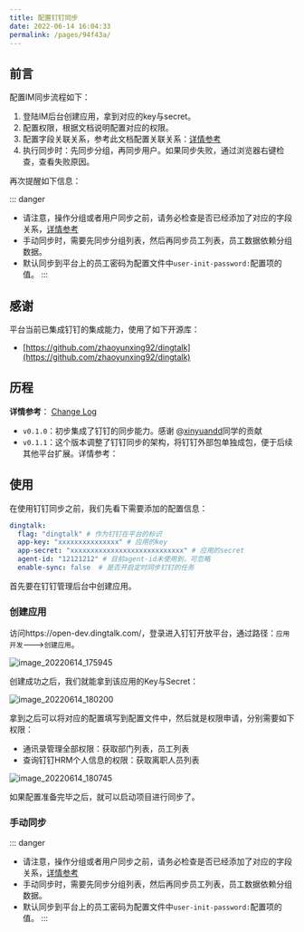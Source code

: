 ```yaml
---
title: 配置钉钉同步
date: 2022-06-14 16:04:33
permalink: /pages/94f43a/
---
```


## 前言

配置IM同步流程如下：

1. 登陆IM后台创建应用，拿到对应的key与secret。
2. 配置权限，根据文档说明配置对应的权限。
3. 配置字段关联关系，参考此文档配置关联关系：[详情参考](/pages/84953d/)
4. 执行同步时：先同步分组，再同步用户。如果同步失败，通过浏览器右键检查，查看失败原因。

再次提醒如下信息：

::: danger

- 请注意，操作分组或者用户同步之前，请务必检查是否已经添加了对应的字段关系，[详情参考](/pages/84953d/)
- 手动同步时，需要先同步分组列表，然后再同步员工列表，员工数据依赖分组数据。
- 默认同步到平台上的员工密码为配置文件中`user-init-password:`配置项的值。
  :::

## 感谢

平台当前已集成钉钉的集成能力，使用了如下开源库：

- [https://github.com/zhaoyunxing92/dingtalk](https://github.com/zhaoyunxing92/dingtalk)

## 历程

**详情参考**： [Change Log](https://github.com/eryajf/go-ldap-admin/releases/)

- `v0.1.0`：初步集成了钉钉的同步能力。感谢 @[xinyuandd](https://github.com/xinyuandd)同学的贡献
- `v0.1.1`：这个版本调整了钉钉同步的架构，将钉钉外部包单独成包，便于后续其他平台扩展。详情参考：

## 使用

在使用钉钉同步之前，我们先看下需要添加的配置信息：

```yaml
dingtalk:
  flag: "dingtalk" # 作为钉钉在平台的标识
  app-key: "xxxxxxxxxxxxxxx" # 应用的key
  app-secret: "xxxxxxxxxxxxxxxxxxxxxxxxxxxx" # 应用的secret
  agent-id: "12121212" # 目前agent-id未使用到，可忽略
  enable-sync: false  # 是否开启定时同步钉钉的任务
```

首先要在钉钉管理后台中创建应用。

### 创建应用

访问https://open-dev.dingtalk.com/，登录进入钉钉开放平台，通过路径：`应用开发`--->`创建应用`。

![image_20220614_175945](https://cdn.staticaly.com/gh/eryajf/tu/main/img/image_20220614_175945.png)

创建成功之后，我们就能拿到该应用的Key与Secret：

![image_20220614_180200](https://cdn.staticaly.com/gh/eryajf/tu/main/img/image_20220614_180200.png)

拿到之后可以将对应的配置填写到配置文件中，然后就是权限申请，分别需要如下权限：

- 通讯录管理全部权限：获取部门列表，员工列表
- 查询钉钉HRM个人信息的权限：获取离职人员列表

![image_20220614_180745](https://cdn.staticaly.com/gh/eryajf/tu/main/img/image_20220614_180745.png)

如果配置准备完毕之后，就可以启动项目进行同步了。

### 手动同步

::: danger
- 请注意，操作分组或者用户同步之前，请务必检查是否已经添加了对应的字段关系，[详情参考](/pages/84953d/)
- 手动同步时，需要先同步分组列表，然后再同步员工列表，员工数据依赖分组数据。
- 默认同步到平台上的员工密码为配置文件中`user-init-password:`配置项的值。
:::

